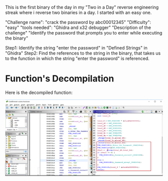 This is the first binary of the day in my "Two in a Day" reverse engineering streak where i reverse two binaries in a day. I started with an easy one. 

"Challenge name": "crack the password by abc00012345"
"Difficulty": "easy"
"tools needed": "Ghidra and x32 debugger"
"Description of the challenge" "Identify the password that prompts you to enter while executing the binary"

Step1: Identify the string "enter the password" in "Defined Strings" in "Ghidra" 
Step2: Find the references to the string in the binary, that takes us to the function in which the string "enter the password" is referenced.

# Function's Decompilation

Here is the decompiled function:

![function's decompilation](crackme1.disassembly.png)






